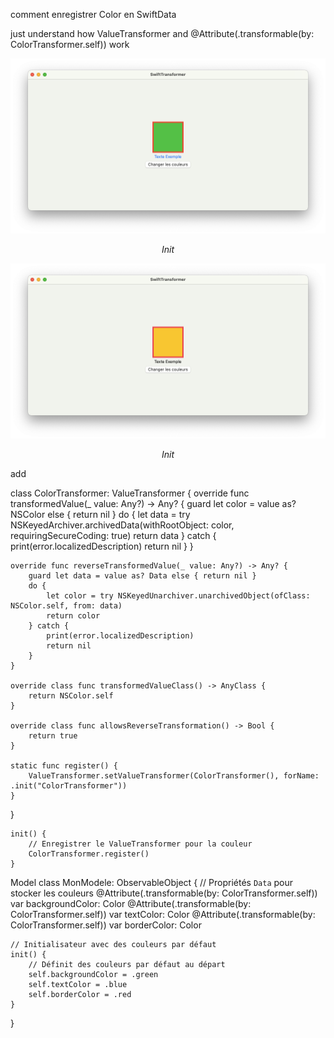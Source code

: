 comment enregistrer Color en SwiftData

just understand how ValueTransformer and  @Attribute(.transformable(by: ColorTransformer.self)) work



<p align="center">
<img src="Doc/Capture1.png" alt="Sample">
<p align="center">
<em>Init</em>
</p>
</p>


<p align="center">
<img src="Doc/Capture2.png" alt="Sample">
<p align="center">
<em>Init</em>
</p>
</p>



add

class ColorTransformer: ValueTransformer {
    override func transformedValue(_ value: Any?) -> Any? {
        guard let color = value as? NSColor else { return nil }
        do {
            let data = try NSKeyedArchiver.archivedData(withRootObject: color, requiringSecureCoding: true)
            return data
        } catch {
            print(error.localizedDescription)
            return nil
        }
    }
    
    override func reverseTransformedValue(_ value: Any?) -> Any? {
        guard let data = value as? Data else { return nil }
        do {
            let color = try NSKeyedUnarchiver.unarchivedObject(ofClass: NSColor.self, from: data)
            return color
        } catch {
            print(error.localizedDescription)
            return nil
        }
    }
    
    override class func transformedValueClass() -> AnyClass {
        return NSColor.self
    }
    
    override class func allowsReverseTransformation() -> Bool {
        return true
    }
    
    static func register() {
        ValueTransformer.setValueTransformer(ColorTransformer(), forName: .init("ColorTransformer"))
    }
}


    init() {
        // Enregistrer le ValueTransformer pour la couleur
        ColorTransformer.register()
    }

Model
class MonModele: ObservableObject {
    // Propriétés `Data` pour stocker les couleurs
    @Attribute(.transformable(by: ColorTransformer.self)) var backgroundColor: Color
    @Attribute(.transformable(by: ColorTransformer.self)) var textColor: Color
    @Attribute(.transformable(by: ColorTransformer.self)) var borderColor: Color

    // Initialisateur avec des couleurs par défaut
    init() {
        // Définit des couleurs par défaut au départ
        self.backgroundColor = .green
        self.textColor = .blue
        self.borderColor = .red
    }
}
